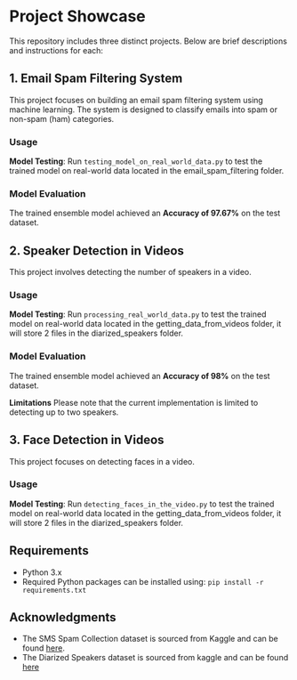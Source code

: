 # Project Showcase

This repository includes three distinct projects. Below are brief descriptions and instructions for each:

## 1. Email Spam Filtering System

This project focuses on building an email spam filtering system using machine learning. The system is designed to classify emails into spam or non-spam (ham) categories.

### Usage
**Model Testing**: Run `testing_model_on_real_world_data.py` to test the trained model on real-world data located in the email_spam_filtering folder.

### Model Evaluation
The trained ensemble model achieved an **Accuracy of 97.67%** on the test dataset.

## 2. Speaker Detection in Videos

This project involves detecting the number of speakers in a video.

### Usage
**Model Testing**: Run `processing_real_world_data.py` to test the trained model on real-world data located in the getting_data_from_videos folder, it will store 2 files in the diarized_speakers folder.

### Model Evaluation
The trained ensemble model achieved an **Accuracy of 98%** on the test dataset.

**Limitations**
Please note that the current implementation is limited to detecting up to two speakers.

## 3. Face Detection in Videos

This project focuses on detecting faces in a video.

### Usage
**Model Testing**: Run `detecting_faces_in_the_video.py` to test the trained model on real-world data located in the getting_data_from_videos folder, it will store 2 files in the diarized_speakers folder.

## Requirements

- Python 3.x
- Required Python packages can be installed using: `pip install -r requirements.txt`

## Acknowledgments

- The SMS Spam Collection dataset is sourced from Kaggle and can be found [here](https://www.kaggle.com/uciml/sms-spam-collection-dataset).
- The Diarized Speakers dataset is sourced from kaggle and can be found [here](https://www.kaggle.com/datasets/wiradkp/mini-speech-diarization/data)
